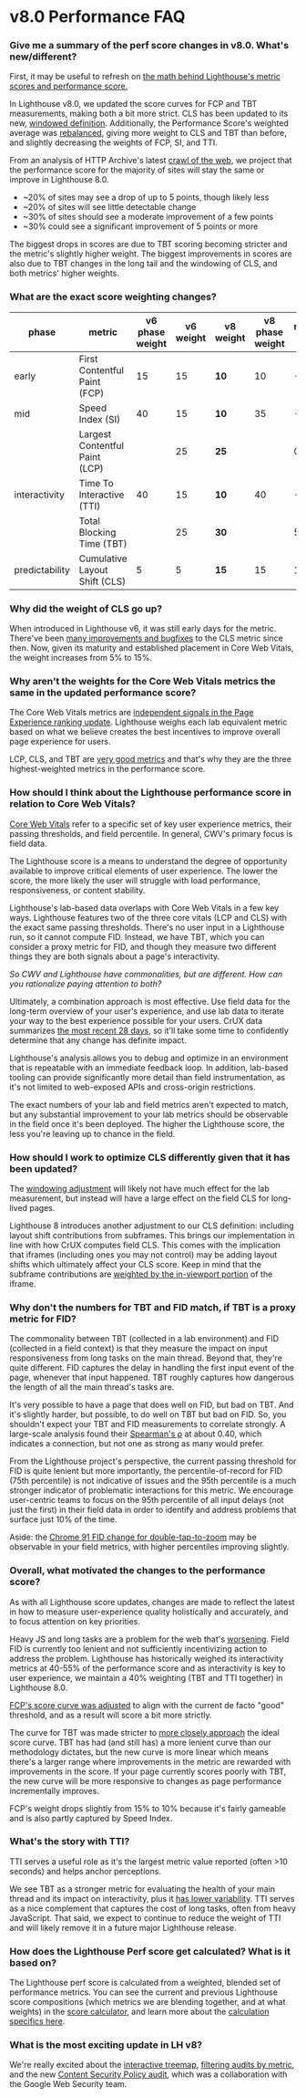 # v8.0 Performance FAQ

### Give me a summary of the perf score changes in v8.0. What's new/different?

First, it may be useful to refresh on [the math behind Lighthouse's metric
scores and performance score.](https://web.dev/performance-scoring/)

In Lighthouse v8.0, we updated the score curves for FCP and TBT measurements,
making both a bit more strict. CLS has been updated to its new, [windowed
definition](https://web.dev/evolving-cls/). Additionally, the Performance
Score's weighted average was
[rebalanced](https://googlechrome.github.io/lighthouse/scorecalc/#FCP=3000&SI=5800&FMP=4000&TTI=7300&FCI=6500&LCP=4000&TBT=600&CLS=0.25&device=mobile&version=8&version=6&version=5),
giving more weight to CLS and TBT than before, and slightly decreasing the
weights of FCP, SI, and TTI.

From an analysis of HTTP Archive's latest [crawl of the
web](https://httparchive.org/faq#how-does-the-http-archive-decide-which-urls-to-test),
we project that the performance score for the majority of sites will stay the
same or improve in Lighthouse 8.0.
- ~20% of sites may see a drop of up to 5 points, though likely less
- ~20% of sites will see little detectable change
- ~30% of sites should see a moderate improvement of a few points
- ~30% could see a significant improvement of 5 points or more

The biggest drops in scores are due to TBT scoring becoming stricter and the
metric's slightly higher weight. The biggest improvements in scores are also due
to TBT changes in the long tail and the windowing of CLS, and both metrics'
higher weights.

### What are the exact score weighting changes?

| phase          | metric                         | v6 phase weight | v6 weight | v8 weight | v8 phase weight | metric Δ | phase Δ |
|----------------|--------------------------------|-----------------|-----------|-----------|-----------------|----------|---------|
| early          | First Contentful Paint (FCP)   | 15              | 15        | **10**        | 10              | -5       | -5      |
| mid            | Speed Index (SI)               | 40              | 15        | **10**        | 35              | -5       | -5      |
|                | Largest Contentful Paint (LCP) |                 | 25        | **25**        |                 | 0        |         |
| interactivity  | Time To Interactive (TTI)      | 40              | 15        | **10**        | 40              | -5       | 0       |
|                | Total Blocking Time (TBT)      |                 | 25        | **30**        |                 | 5        |         |
| predictability | Cumulative Layout Shift (CLS)  | 5               | 5         | **15**        | 15              | 10       | 10      |

### Why did the weight of CLS go up?

When introduced in Lighthouse v6, it was still early days for the metric.
There've been [many improvements and
bugfixes](https://chromium.googlesource.com/chromium/src/+/refs/heads/main/docs/speed/metrics_changelog/cls.md)
to the CLS metric since then. Now, given its maturity and established placement in Core
Web Vitals, the weight increases from 5% to 15%.

### Why aren't the weights for the Core Web Vitals metrics the same in the updated performance score?

The Core Web Vitals metrics are [independent signals in the Page Experience
ranking
update](https://support.google.com/webmasters/thread/104436075/core-web-vitals-page-experience-faqs-updated-march-2021).
Lighthouse weighs each lab equivalent metric based on what we believe creates
the best incentives to improve overall page experience for users.

LCP, CLS, and TBT are [very good
metrics](https://chromium.googlesource.com/chromium/src/+/lkgr/docs/speed/good_toplevel_metrics.md)
and that's why they are the three highest-weighted metrics in the performance
score.

### How should I think about the Lighthouse performance score in relation to Core Web Vitals?

[Core Web Vitals](https://web.dev/vitals/) refer to a specific set of key user
experience metrics, their passing thresholds, and field percentile. In general,
CWV's primary focus is field data.

The Lighthouse score is a means to understand the degree of opportunity
available to improve critical elements of user experience. The lower the score,
the more likely the user will struggle with load performance, responsiveness, or
content stability.

Lighthouse's lab-based data overlaps with Core Web Vitals in a few key ways.
Lighthouse features two of the three core vitals (LCP and CLS) with the exact
same passing thresholds. There's no user input in a Lighthouse run, so it cannot
compute FID. Instead, we have TBT, which you can consider a proxy metric for
FID, and though they measure two different things they are both signals about a
page's interactivity.

_So CWV and Lighthouse have commonalities, but are different. How can you
rationalize paying attention to both?_

Ultimately, a combination approach is most effective. Use field data for the
long-term overview of your user's experience, and use lab data to iterate your
way to the best experience possible for your users. CrUX data summarizes [the
most recent 28
days](https://developers.google.com/web/tools/chrome-user-experience-report/api/reference#data-pipeline),
so it'll take some time to confidently determine that any change has definite
impact.

Lighthouse's analysis allows you to debug and optimize in an environment that is
repeatable with an immediate feedback loop. In addition, lab-based tooling can
provide significantly more detail than field instrumentation, as it's not
limited to web-exposed APIs and cross-origin restrictions.

The exact numbers of your lab and field metrics aren't expected to match, but
any substantial improvement to your lab metrics should be observable in the
field once it's been deployed. The higher the Lighthouse score, the less you're
leaving up to chance in the field.

### How should I work to optimize CLS differently given that it has been updated?

The [windowing
adjustment](https://www.google.com/url?q=https://web.dev/evolving-cls/&sa=D&source=editors&ust=1622570731600000&usg=AOvVaw2R7Y5uFrQX7Mpdj__5SdYq)
will likely not have much effect for the lab measurement, but instead will have
a large effect on the field CLS for long-lived pages.

Lighthouse 8 introduces another adjustment to our CLS definition: including
layout shift contributions from subframes. This brings our implementation in
line with how CrUX computes field CLS. This comes with the implication that
iframes (including ones you may not control) may be adding layout shifts which
ultimately affect your CLS score. Keep in mind that the subframe contributions
are [weighted by the in-viewport
portion](https://github.com/WICG/layout-instability#cumulative-scores) of the
iframe.

### Why don't the numbers for TBT and FID match, if TBT is a proxy metric for FID?

The commonality between TBT (collected in a lab environment) and FID (collected
in a field context) is that they measure the impact on input responsiveness from
long tasks on the main thread. Beyond that, they're quite different. FID
captures the delay in handling the first input event of the page, whenever that
input happened.  TBT roughly captures how dangerous the length of all the main
thread's tasks are.

It's very possible to have a page that does well on FID, but bad on TBT.  And
it's slightly harder, but possible, to do well on TBT but bad on FID.   So, you
shouldn't expect your TBT and FID measurements to correlate strongly. A
large-scale analysis found their [Spearman's
ρ](https://en.wikipedia.org/wiki/Spearman%27s_rank_correlation_coefficient) at
about 0.40, which indicates a connection, but not one as strong as many would
prefer.

From the Lighthouse project's perspective, the current passing threshold for FID
is quite lenient but more importantly, the percentile-of-record for FID (75th
percentile) is not indicative of issues and the 95th percentile is a much
stronger indicator of problematic interactions for this metric. We encourage
user-centric teams to focus on the 95th percentile of all input delays (not just
the first) in their field data in order to identify and address problems that
surface just 10% of the time.

Aside: the [Chrome 91 FID change for
double-tap-to-zoom](https://chromium.googlesource.com/chromium/src.git/+/refs/heads/main/docs/speed/metrics_changelog/2021_05_fid.md)
may be observable in your field metrics, with higher percentiles improving
slightly.

### Overall, what motivated the changes to the performance score?

As with all Lighthouse score updates, changes are made to reflect
the latest in how to measure user-experience quality holistically and accurately,
and to focus attention on key priorities.

Heavy JS and long tasks are a problem for the web that's
[worsening](https://httparchive.org/reports/state-of-javascript#bytesJs). Field
FID is currently too lenient and not sufficiently incentivizing action to
address the problem. Lighthouse has historically weighed its interactivity
metrics at 40-55% of the performance score and as interactivity is key to user
experience, we maintain a 40% weighting (TBT and TTI together) in Lighthouse
8.0.

[FCP's score curve was
adjusted](https://github.com/GoogleChrome/lighthouse/pull/12556) to align with
the current de facto "good" threshold, and as a result will score a bit more
strictly.

The curve for TBT was made stricter to [more closely
approach](https://github.com/GoogleChrome/lighthouse/pull/12576) the ideal score
curve. TBT has had (and still has) a more lenient curve than our methodology
dictates, but the new curve is more linear which means there's a larger range
where improvements in the metric are rewarded with improvements in the score. If
your page currently scores poorly with TBT, the new curve will be more
responsive to changes as page performance incrementally improves.

FCP's weight drops slightly from 15% to 10% because it's fairly gameable and is also partly
captured by Speed Index.

### What's the story with TTI?

TTI serves a useful role as it's the largest metric value reported (often &gt;10
seconds) and helps anchor perceptions.

We see TBT as a stronger metric for evaluating the health of your main thread
and its impact on interactivity, plus it [has lower
variability](https://docs.google.com/document/d/1xCERB_X7PiP5RAZDwyIkODnIXoBk-Oo7Mi9266aEdGg/edit).
 TTI serves as a nice complement that captures the cost of long tasks, often
from heavy JavaScript. That said, we expect to continue to reduce the weight
of TTI and will likely remove it in a future major Lighthouse release.

### How does the Lighthouse Perf score get calculated? What is it based on?

The Lighthouse perf score is calculated from a weighted, blended set of
performance metrics. You can see the current and previous Lighthouse score
compositions (which metrics we are blending together, and at what weights) in
the [score
calculator](https://googlechrome.github.io/lighthouse/scorecalc/#FCP=3000&SI=5800&FMP=4000&TTI=7300&FCI=6500&LCP=4000&TBT=600&CLS=0.25&device=mobile&version=8&version=6&version=5),
and learn more about the [calculation specifics
here](https://web.dev/performance-scoring/).

### What is the most exciting update in LH v8?

We're really excited about the [interactive
treemap](https://github.com/GoogleChrome/lighthouse/blob/v8changelog/changelog.md#treemap-release),
[filtering audits by
metric](https://github.com/GoogleChrome/lighthouse/blob/v8changelog/changelog.md#:~:text=new%20metric%20filter),
and the new [Content Security Policy
audit](https://web.dev/strict-csp/#adopting-a-strict-csp), which was a
collaboration with the Google Web Security team.
